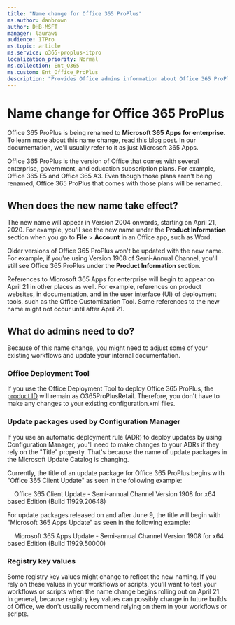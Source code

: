 ```yaml
---
title: "Name change for Office 365 ProPlus"
ms.author: danbrown
author: DHB-MSFT
manager: laurawi
audience: ITPro
ms.topic: article
ms.service: o365-proplus-itpro
localization_priority: Normal
ms.collection: Ent_O365
ms.custom: Ent_Office_ProPlus
description: "Provides Office admins information about Office 365 ProPlus being renamed to Microsoft 365 Apps for enterprise."
---
```


# Name change for Office 365 ProPlus

Office 365 ProPlus is being renamed to **Microsoft 365 Apps for enterprise**. To learn more about this name change, [read this blog post](https://go.microsoft.com/fwlink/p/?linkid=2120533). In our documentation, we'll usually refer to it as just Microsoft 365 Apps. 

Office 365 ProPlus is the version of Office that comes with several enterprise, government, and education subscription plans. For example, Office 365 E5 and Office 365 A3. Even though those plans aren't being renamed, Office 365 ProPlus that comes with those plans will be renamed.

## When does the new name take effect?

The new name will appear in Version 2004 onwards, starting on April 21, 2020. For example, you'll see the new name under the **Product Information** section when you go to **File** > **Account** in an Office app, such as Word. 

Older versions of Office 365 ProPlus won't be updated with the new name. For example, if you're using Version 1908 of Semi-Annual Channel, you'll still see Office 365 ProPlus under the **Product Information** section.

References to Microsoft 365 Apps for enterprise will begin to appear on April 21 in other places as well. For example, references on product websites, in documentation, and in the user interface (UI) of deployment tools, such as the Office Customization Tool. Some references to the new name might not occur until after April 21.

## What do admins need to do?

Because of this name change, you might need to adjust some of your existing workflows and update your internal documentation.

### Office Deployment Tool

If you use the Office Deployment Tool to deploy Office 365 ProPlus, the [product ID](configuration-options-for-the-office-2016-deployment-tool.md#product-element) will remain as O365ProPlusRetail. Therefore, you don't have to make any changes to your existing configuration.xml files.

### Update packages used by Configuration Manager

If you use an automatic deployment rule (ADR) to deploy updates by using Configuration Manager, you'll need to make changes to your ADRs if they rely on the "Title" property. That's because the name of update packages in the Microsoft Update Catalog is changing.

Currently, the title of an update package for Office 365 ProPlus begins with "Office 365 Client Update" as seen in the following example:

&nbsp; &nbsp; Office 365 Client Update - Semi-annual Channel Version 1908 for x64 based Edition (Build 11929.20648)

For update packages released on and after June 9, the title will begin with "Microsoft 365 Apps Update" as seen in the following example:

&nbsp; &nbsp; Microsoft 365 Apps Update - Semi-annual Channel Version 1908 for x64 based Edition (Build 11929.50000)

### Registry key values

Some registry key values might change to reflect the new naming. If you rely on these values in your workflows or scripts, you'll want to test your workflows or scripts when the name change begins rolling out on April 21. In general, because registry key values can possibly change in future builds of Office, we don't usually recommend relying on them in your workflows or scripts.